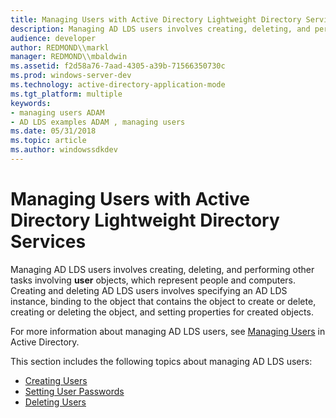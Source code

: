 ```yaml
---
title: Managing Users with Active Directory Lightweight Directory Services
description: Managing AD LDS users involves creating, deleting, and performing other tasks involving user objects, which represent people and computers.
audience: developer
author: REDMOND\\markl
manager: REDMOND\\mbaldwin
ms.assetid: f2d58a76-7aad-4305-a39b-71566350730c
ms.prod: windows-server-dev
ms.technology: active-directory-application-mode
ms.tgt_platform: multiple
keywords:
- managing users ADAM
- AD LDS examples ADAM , managing users
ms.date: 05/31/2018
ms.topic: article
ms.author: windowssdkdev
---
```


# Managing Users with Active Directory Lightweight Directory Services

Managing AD LDS users involves creating, deleting, and performing other tasks involving **user** objects, which represent people and computers. Creating and deleting AD LDS users involves specifying an AD LDS instance, binding to the object that contains the object to create or delete, creating or deleting the object, and setting properties for created objects.

For more information about managing AD LDS users, see [Managing Users](https://msdn.microsoft.com/library/ms677281) in Active Directory.

This section includes the following topics about managing AD LDS users:

-   [Creating Users](creating-users.md)
-   [Setting User Passwords](setting-user-passwords.md)
-   [Deleting Users](deleting-users.md)

 

 




